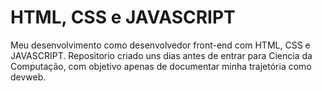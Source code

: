 # HTML, CSS e JAVASCRIPT
 Meu desenvolvimento como desenvolvedor front-end com HTML, CSS e JAVASCRIPT. 
 Repositorio criado uns dias antes de entrar para Ciencia da Computação, com objetivo
 apenas de documentar minha trajetória como devweb.
